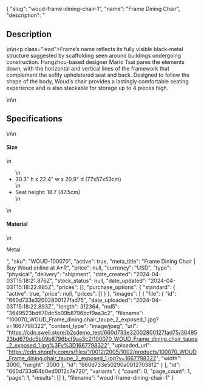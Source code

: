 {
  "slug": "woud-frame-dining-chair-1",
  "name": "Frame Dining Chair",
  "description": "<h2>Description</h2>\n<!-- split -->\n<p class=\"lead\">Frame’s name reflects its fully visible black-metal structure suggested by scaffolding seen around buildings undergoing construction. Hangzhou-based designer Mario Tsai pares the elements down, with the horizontal and vertical lines of the framework that complement the softly upholstered seat and back. Designed to follow the shape of the body, Woud’s chair provides a lastingly comfortable seating experience and is also stackable for storage up to 4 pieces high.  </p>\n<!-- split -->\n<h2>Specifications</h2>\n<!-- split -->\n<h4>Size</h4>\n<ul>\n<li>30.3\" h x 22.4\" w x 20.9\" d (77x57x53cm)</li>\n<li>Seat height: 18.7 (47.5cm)</li>\n</ul>\n<h4>Material</h4>\n<p>Metal</p>",
  "sku": "WOUD-100070",
  "active": true,
  "meta_title": "Frame Dining Chair | Buy Woud online at A+R",
  "price": null,
  "currency": "USD",
  "type": "physical",
  "delivery": "shipment",
  "date_created": "2024-04-03T15:18:21.876Z",
  "stock_status": null,
  "date_updated": "2024-04-03T15:18:22.985Z",
  "prices": [],
  "purchase_options": {
    "standard": {
      "active": true,
      "price": null,
      "prices": []
    }
  },
  "images": [
    {
      "file": {
        "id": "660d733e32002800127fad75",
        "date_uploaded": "2024-04-03T15:18:22.893Z",
        "length": 312364,
        "md5": "3649523bd670dc5b09b8796bcf9aa3c2",
        "filename": "100070_WOUD_Frame_dining.chair_taupe_2_exposed_1.jpg?v=1667798322",
        "content_type": "image/jpeg",
        "url": "https://cdn.swell.store/b2sdemo_test/660d733e32002800127fad75/3649523bd670dc5b09b8796bcf9aa3c2/100070_WOUD_Frame_dining.chair_taupe_2_exposed_1.jpg%3Fv%3D1667798322",
        "uploaded_url": "https://cdn.shopify.com/s/files/1/0012/2005/1002/products/100070_WOUD_Frame_dining.chair_taupe_2_exposed_1.jpg?v=1667798322",
        "width": 3000,
        "height": 3000
      },
      "id": "660d733e50290a00127038f2"
    }
  ],
  "id": "660d733d64b0ed0012c7e720",
  "variants": {
    "count": 0,
    "page_count": 1,
    "page": 1,
    "results": []
  },
  "filename": "woud-frame-dining-chair-1"
}
